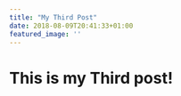 ```yaml
---
title: "My Third Post"
date: 2018-08-09T20:41:33+01:00
featured_image: ''
---
```


# This is my Third post!
